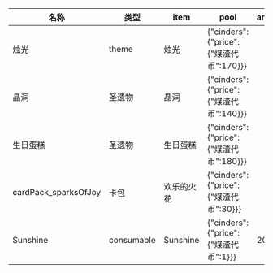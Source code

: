 | 名称  | 类型  | item | pool | amount |
| --- | --- | ---- | ---- | ------ |
| 烛光 | theme | 烛光 | {"cinders":{"price":{"煤渣代币":170}}} |  |
| 晶洞 | 圣遗物 | 晶洞 | {"cinders":{"price":{"煤渣代币":140}}} |  |
| 生日蛋糕 | 圣遗物 | 生日蛋糕 | {"cinders":{"price":{"煤渣代币":180}}} |  |
| cardPack_sparksOfJoy | 卡包 | 欢乐的火花 | {"cinders":{"price":{"煤渣代币":30}}} |  |
| Sunshine | consumable | Sunshine | {"cinders":{"price":{"煤渣代币":1}}} | 20 |
